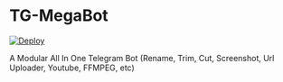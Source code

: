 # TG-MegaBot


[![Deploy](https://www.herokucdn.com/deploy/button.svg)](https://www.heroku.com/deploy?template=https://github.com/shamilhabeebnelli/TG-MegaBot)



A Modular All In One Telegram Bot (Rename, Trim, Cut, Screenshot, Url Uploader, Youtube, FFMPEG, etc)
